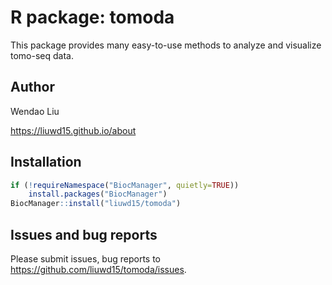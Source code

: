 # R package: tomoda

This package provides many easy-to-use methods to analyze and visualize tomo-seq data.

## Author

Wendao Liu

https://liuwd15.github.io/about

## Installation

```r
if (!requireNamespace("BiocManager", quietly=TRUE))
    install.packages("BiocManager")
BiocManager::install("liuwd15/tomoda")
```

## Issues and bug reports

Please submit issues, bug reports to https://github.com/liuwd15/tomoda/issues.
